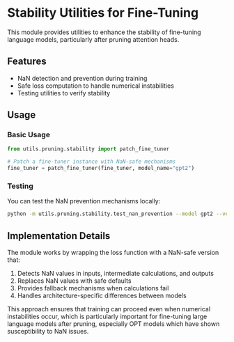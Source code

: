 # Stability Utilities for Fine-Tuning

This module provides utilities to enhance the stability of fine-tuning language models,
particularly after pruning attention heads.

## Features

- NaN detection and prevention during training
- Safe loss computation to handle numerical instabilities
- Testing utilities to verify stability

## Usage

### Basic Usage

```python
from utils.pruning.stability import patch_fine_tuner

# Patch a fine-tuner instance with NaN-safe mechanisms
fine_tuner = patch_fine_tuner(fine_tuner, model_name="gpt2")
```

### Testing

You can test the NaN prevention mechanisms locally:

```bash
python -m utils.pruning.stability.test_nan_prevention --model gpt2 --verbose
```

## Implementation Details

The module works by wrapping the loss function with a NaN-safe version that:

1. Detects NaN values in inputs, intermediate calculations, and outputs
2. Replaces NaN values with safe defaults
3. Provides fallback mechanisms when calculations fail
4. Handles architecture-specific differences between models

This approach ensures that training can proceed even when numerical instabilities occur,
which is particularly important for fine-tuning large language models after pruning,
especially OPT models which have shown susceptibility to NaN issues.